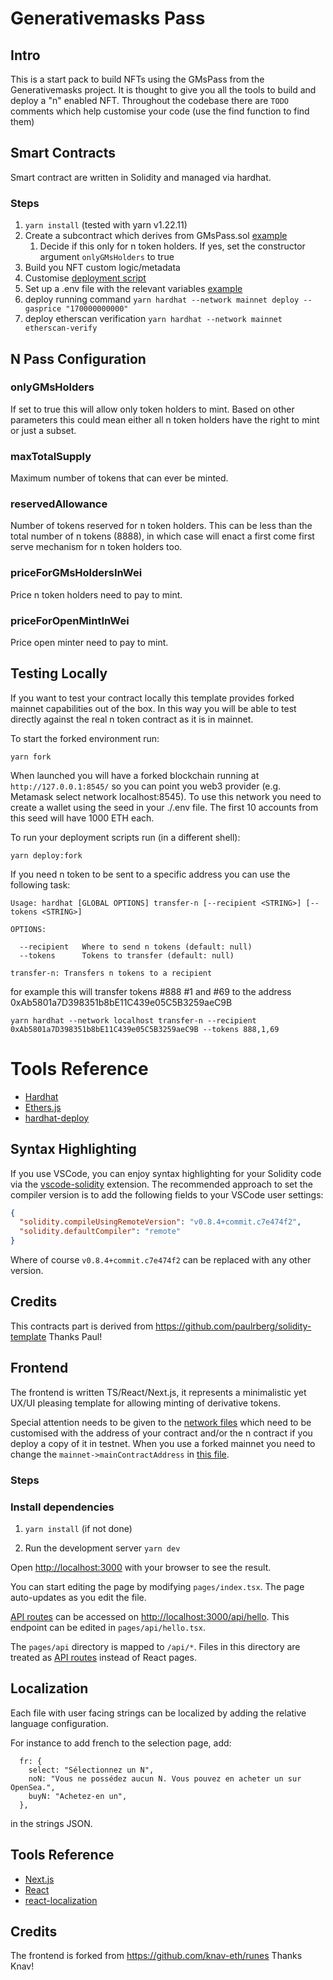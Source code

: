 # Generativemasks Pass

## Intro

This is a start pack to build NFTs using the GMsPass from the Generativemasks project.
It is thought to give you all the tools to build and deploy a "n" enabled NFT.
Throughout the codebase there are `TODO` comments which help customise your code (use the find function to find them)

## Smart Contracts

Smart contract are written in Solidity and managed via hardhat.

### Steps

1. `yarn install` (tested with yarn v1.22.11)
1. Create a subcontract which derives from GMsPass.sol [example](contracts/testing/MockNPass.sol)
   1. Decide if this only for n token holders. If yes, set the constructor argument `onlyGMsHolders` to true
1. Build you NFT custom logic/metadata
1. Customise [deployment script](deploy/01_deploy_derivative.ts)
1. Set up a .env file with the relevant variables [example](./.env.example)
1. deploy running command `yarn hardhat --network mainnet deploy --gasprice "170000000000"`
1. deploy etherscan verification `yarn hardhat --network mainnet etherscan-verify`

## N Pass Configuration

### onlyGMsHolders

If set to true this will allow only token holders to mint. Based on other parameters this could mean either all n token holders
have the right to mint or just a subset.

### maxTotalSupply

Maximum number of tokens that can ever be minted.

### reservedAllowance

Number of tokens reserved for n token holders. This can be less than the total number of n tokens (8888), in which case will
enact a first come first serve mechanism for n token holders too.

### priceForGMsHoldersInWei

Price n token holders need to pay to mint.

### priceForOpenMintInWei

Price open minter need to pay to mint.

## Testing Locally

If you want to test your contract locally this template provides forked mainnet capabilities out of the box. In this way you will be able to test directly against the real n token contract as it is in mainnet.

To start the forked environment run:

`yarn fork`

When launched you will have a forked blockchain running at `http://127.0.0.1:8545/` so you can point you web3 provider (e.g. Metamask select network localhost:8545).
To use this network you need to create a wallet using the seed in your ./.env file. The first 10 accounts from this seed will have 1000 ETH each.

To run your deployment scripts run (in a different shell):

`yarn deploy:fork`

If you need n token to be sent to a specific address you can use the following task:

```
Usage: hardhat [GLOBAL OPTIONS] transfer-n [--recipient <STRING>] [--tokens <STRING>]

OPTIONS:

  --recipient   Where to send n tokens (default: null)
  --tokens      Tokens to transfer (default: null)

transfer-n: Transfers n tokens to a recipient
```

for example this will transfer tokens #888 #1 and #69 to the address 0xAb5801a7D398351b8bE11C439e05C5B3259aeC9B

`yarn hardhat --network localhost transfer-n --recipient 0xAb5801a7D398351b8bE11C439e05C5B3259aeC9B --tokens 888,1,69`

# Tools Reference

- [Hardhat](https://hardhat.org/getting-started/)
- [Ethers.js](https://docs.ethers.io/v5/)
- [hardhat-deploy](https://github.com/wighawag/hardhat-deploy/tree/master#-hardhat-deploy)

## Syntax Highlighting

If you use VSCode, you can enjoy syntax highlighting for your Solidity code via the
[vscode-solidity](https://github.com/juanfranblanco/vscode-solidity) extension. The recommended approach to set the
compiler version is to add the following fields to your VSCode user settings:

```json
{
  "solidity.compileUsingRemoteVersion": "v0.8.4+commit.c7e474f2",
  "solidity.defaultCompiler": "remote"
}
```

Where of course `v0.8.4+commit.c7e474f2` can be replaced with any other version.

## Credits

This contracts part is derived from https://github.com/paulrberg/solidity-template
Thanks Paul!

## Frontend

The frontend is written TS/React/Next.js, it represents a minimalistic yet UX/UI pleasing template for allowing minting of derivative tokens.

Special attention needs to be given to the [network files](./networks) which need to be customised with the address of your contract and/or the n contract if you deploy a copy of it in testnet.
When you use a forked mainnet you need to change the `mainnet->mainContractAddress` in [this file](./networks/networks.json).

### Steps

### Install dependencies

1. `yarn install` (if not done)

1. Run the development server `yarn dev`

Open [http://localhost:3000](http://localhost:3000) with your browser to see the result.

You can start editing the page by modifying `pages/index.tsx`. The page auto-updates as you edit the file.

[API routes](https://nextjs.org/docs/api-routes/introduction) can be accessed on [http://localhost:3000/api/hello](http://localhost:3000/api/hello). This endpoint can be edited in `pages/api/hello.tsx`.

The `pages/api` directory is mapped to `/api/*`. Files in this directory are treated as [API routes](https://nextjs.org/docs/api-routes/introduction) instead of React pages.

## Localization

Each file with user facing strings can be localized by adding the relative language configuration.

For instance to add french to the selection page, add:

```
  fr: {
    select: "Sélectionnez un N",
    noN: "Vous ne possédez aucun N. Vous pouvez en acheter un sur OpenSea.",
    buyN: "Achetez-en un",
  },
```

in the strings JSON.

## Tools Reference

- [Next.js](https://nextjs.org/docs/)
- [React](https://reactjs.org/docs/getting-started.html)
- [react-localization](https://www.npmjs.com/package/react-localization)

## Credits

The frontend is forked from https://github.com/knav-eth/runes
Thanks Knav!
